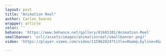 ```yaml
---
layout: post
title: "Animation Reel"
author: Carlos Soares
wrapper: article
color: ''
behance: 'https://www.behance.net/gallery/81605381/Animation-Reel'
smallbanner: 'url(/assets/images/animationreel/smallbanner.png)'
video: 'https://player.vimeo.com/video/115962024?title=0&amp;byline=0&amp;portrait=0&amp;color=800D69&amp;autoplay=0&amp;loop=1'

---
```

